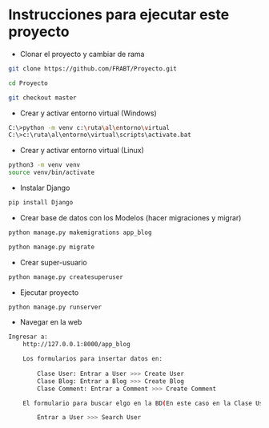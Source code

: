 # Instrucciones para ejecutar este proyecto

- Clonar el proyecto y cambiar de rama
```bash
git clone https://github.com/FRABT/Proyecto.git

cd Proyecto

git checkout master

```

- Crear y activar entorno virtual (Windows)
```bash
C:\>python -m venv c:\ruta\al\entorno\virtual
C:\>c:\ruta\al\entorno\virtual\scripts\activate.bat
```

- Crear y activar entorno virtual (Linux)
```bash
python3 -m venv venv
source venv/bin/activate
```
- Instalar Django
```bash
pip install Django
```

- Crear base de datos con los Modelos (hacer migraciones y migrar)
```bash
python manage.py makemigrations app_blog

python manage.py migrate
```

- Crear super-usuario
```bash
python manage.py createsuperuser
```

- Ejecutar proyecto
```bash
python manage.py runserver
```

- Navegar en la web
```bash
Ingresar a:
    http://127.0.0.1:8000/app_blog

    Los formularios para insertar datos en:
        
        Clase User: Entrar a User >>> Create User
        Clase Blog: Entrar a Blog >>> Create Blog
        Clase Comment: Entrar a Comment >>> Create Comment

    El formulario para buscar elgo en la BD(En este caso en la Clase User):

        Entrar a User >>> Search User
```